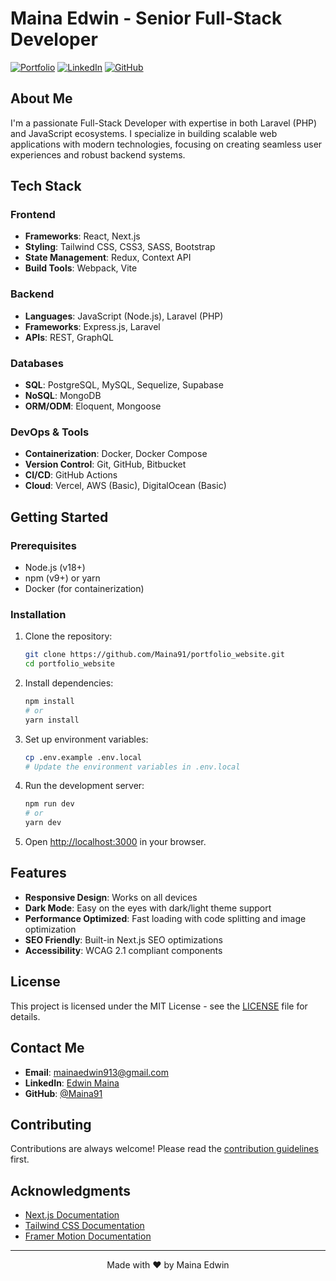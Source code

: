 # Maina Edwin - Senior Full-Stack Developer

[![Portfolio](https://img.shields.io/badge/Portfolio-10B981?style=for-the-badge&logo=vercel&logoColor=white)](https://mainaedwin.vercel.app)
[![LinkedIn](https://img.shields.io/badge/LinkedIn-0077B5?style=for-the-badge&logo=linkedin&logoColor=white)](https://www.linkedin.com/in/edwin-maina-48a189269)
[![GitHub](https://img.shields.io/badge/GitHub-100000?style=for-the-badge&logo=github&logoColor=white)](https://github.com/Maina91)

## About Me

I'm a passionate Full-Stack Developer with expertise in both Laravel (PHP) and JavaScript ecosystems. I specialize in building scalable web applications with modern technologies, focusing on creating seamless user experiences and robust backend systems.

## Tech Stack

### Frontend
- **Frameworks**: React, Next.js
- **Styling**: Tailwind CSS, CSS3, SASS, Bootstrap
- **State Management**: Redux, Context API
- **Build Tools**: Webpack, Vite

### Backend
- **Languages**: JavaScript (Node.js), Laravel (PHP)
- **Frameworks**: Express.js, Laravel
- **APIs**: REST, GraphQL

### Databases
- **SQL**: PostgreSQL, MySQL, Sequelize, Supabase
- **NoSQL**: MongoDB
- **ORM/ODM**: Eloquent, Mongoose

### DevOps & Tools
- **Containerization**: Docker, Docker Compose
- **Version Control**: Git, GitHub, Bitbucket
- **CI/CD**: GitHub Actions
- **Cloud**: Vercel, AWS (Basic), DigitalOcean (Basic)


## Getting Started

### Prerequisites
- Node.js (v18+)
- npm (v9+) or yarn
- Docker (for containerization)

### Installation

1. Clone the repository:
   ```bash
   git clone https://github.com/Maina91/portfolio_website.git
   cd portfolio_website
   ```

2. Install dependencies:
   ```bash
   npm install
   # or
   yarn install
   ```

3. Set up environment variables:
   ```bash
   cp .env.example .env.local
   # Update the environment variables in .env.local
   ```

4. Run the development server:
   ```bash
   npm run dev
   # or
   yarn dev
   ```

5. Open [http://localhost:3000](http://localhost:3000) in your browser.

## Features

- **Responsive Design**: Works on all devices
- **Dark Mode**: Easy on the eyes with dark/light theme support
- **Performance Optimized**: Fast loading with code splitting and image optimization
- **SEO Friendly**: Built-in Next.js SEO optimizations
- **Accessibility**: WCAG 2.1 compliant components

## License

This project is licensed under the MIT License - see the [LICENSE](LICENSE) file for details.

## Contact Me

- **Email**: [mainaedwin913@gmail.com](mailto:mainaedwin913@gmail.com)
- **LinkedIn**: [Edwin Maina](https://www.linkedin.com/in/edwin-maina-48a189269)
- **GitHub**: [@Maina91](https://github.com/Maina91)

## Contributing

Contributions are always welcome! Please read the [contribution guidelines](CONTRIBUTING.md) first.

## Acknowledgments

- [Next.js Documentation](https://nextjs.org/docs)
- [Tailwind CSS Documentation](https://tailwindcss.com/docs)
- [Framer Motion Documentation](https://www.framer.com/motion/)

---

<p align="center">
  Made with ❤️ by Maina Edwin
</p>